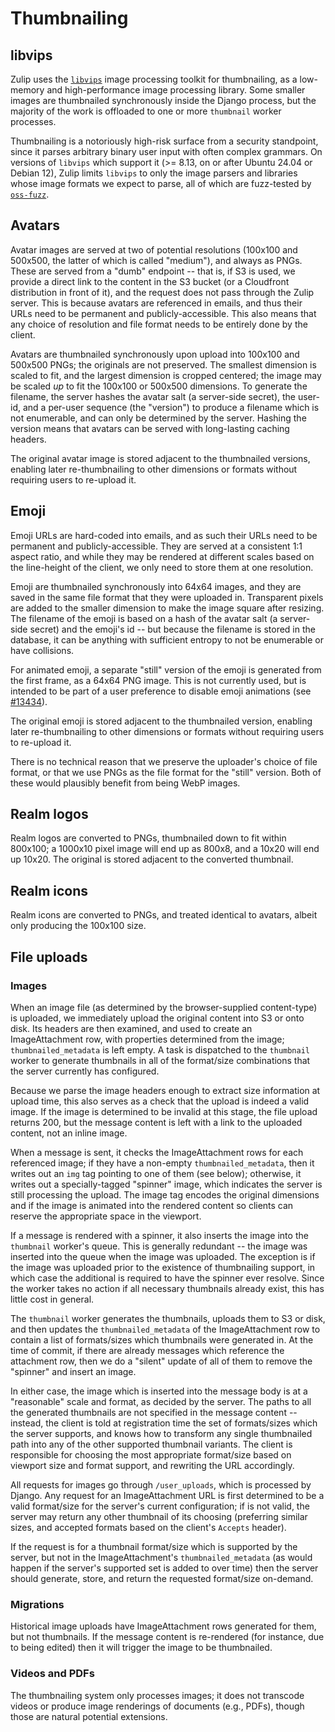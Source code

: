 # Thumbnailing

## libvips

Zulip uses the [`libvips`](https://www.libvips.org/) image processing toolkit
for thumbnailing, as a low-memory and high-performance image processing
library. Some smaller images are thumbnailed synchronously inside the Django
process, but the majority of the work is offloaded to one or more `thumbnail`
worker processes.

Thumbnailing is a notoriously high-risk surface from a security standpoint,
since it parses arbitrary binary user input with often complex grammars. On
versions of `libvips` which support it (>= 8.13, on or after Ubuntu 24.04 or
Debian 12), Zulip limits `libvips` to only the image parsers and libraries whose
image formats we expect to parse, all of which are fuzz-tested by
[`oss-fuzz`](https://google.github.io/oss-fuzz/).

## Avatars

Avatar images are served at two of potential resolutions (100x100 and 500x500,
the latter of which is called "medium"), and always as PNGs. These are served
from a "dumb" endpoint -- that is, if S3 is used, we provide a direct link to
the content in the S3 bucket (or a Cloudfront distribution in front of it), and
the request does not pass through the Zulip server. This is because avatars are
referenced in emails, and thus their URLs need to be permanent and
publicly-accessible. This also means that any choice of resolution and file
format needs to be entirely done by the client.

Avatars are thumbnailed synchronously upon upload into 100x100 and 500x500 PNGs;
the originals are not preserved. The smallest dimension is scaled to fit, and
the largest dimension is cropped centered; the image may be scaled _up_ to fit
the 100x100 or 500x500 dimensions. To generate the filename, the server hashes
the avatar salt (a server-side secret), the user-id, and a per-user sequence
(the "version") to produce a filename which is not enumerable, and can only be
determined by the server. Hashing the version means that avatars can be served
with long-lasting caching headers.

The original avatar image is stored adjacent to the thumbnailed versions,
enabling later re-thumbnailing to other dimensions or formats without requiring
users to re-upload it.

## Emoji

Emoji URLs are hard-coded into emails, and as such their URLs need to be
permanent and publicly-accessible. They are served at a consistent 1:1 aspect
ratio, and while they may be rendered at different scales based on the
line-height of the client, we only need to store them at one resolution.

Emoji are thumbnailed synchronously into 64x64 images, and they are saved in
the same file format that they were uploaded in. Transparent pixels are added
to the smaller dimension to make the image square after resizing. The filename
of the emoji is based on a hash of the avatar salt (a server-side secret) and
the emoji's id -- but because the filename is stored in the database, it can be
anything with sufficient entropy to not be enumerable or have collisions.

For animated emoji, a separate "still" version of the emoji is generated from
the first frame, as a 64x64 PNG image. This is not currently used, but is
intended to be part of a user preference to disable emoji animations (see
[#13434](https://github.com/zulip/zulip/issues/13434)).

The original emoji is stored adjacent to the thumbnailed version, enabling later
re-thumbnailing to other dimensions or formats without requiring users to
re-upload it.

There is no technical reason that we preserve the uploader's choice of file
format, or that we use PNGs as the file format for the "still" version. Both of
these would plausibly benefit from being WebP images.

## Realm logos

Realm logos are converted to PNGs, thumbnailed down to fit within 800x100; a
1000x10 pixel image will end up as 800x8, and a 10x20 will end up 10x20. The
original is stored adjacent to the converted thumbnail.

## Realm icons

Realm icons are converted to PNGs, and treated identical to avatars, albeit only
producing the 100x100 size.

## File uploads

### Images

When an image file (as determined by the browser-supplied content-type) is
uploaded, we immediately upload the original content into S3 or onto disk. Its
headers are then examined, and used to create an ImageAttachment row, with
properties determined from the image; `thumbnailed_metadata` is left empty. A
task is dispatched to the `thumbnail` worker to generate thumbnails in all of
the format/size combinations that the server currently has configured.

Because we parse the image headers enough to extract size information at upload
time, this also serves as a check that the upload is indeed a valid image. If
the image is determined to be invalid at this stage, the file upload returns
200, but the message content is left with a link to the uploaded content, not an
inline image.

When a message is sent, it checks the ImageAttachment rows for each referenced
image; if they have a non-empty `thumbnailed_metadata`, then it writes out an
`img` tag pointing to one of them (see below); otherwise, it writes out a
specially-tagged "spinner" image, which indicates the server is still processing
the upload. The image tag encodes the original dimensions and if the image is
animated into the rendered content so clients can reserve the appropriate space
in the viewport.

If a message is rendered with a spinner, it also inserts the image into the
`thumbnail` worker's queue. This is generally redundant -- the image was
inserted into the queue when the image was uploaded. The exception is if the
image was uploaded prior to the existence of thumbnailing support, in which case
the additional is required to have the spinner ever resolve. Since the worker
takes no action if all necessary thumbnails already exist, this has little cost
in general.

The `thumbnail` worker generates the thumbnails, uploads them to S3 or disk, and
then updates the `thumbnailed_metadata` of the ImageAttachment row to contain a
list of formats/sizes which thumbnails were generated in. At the time of commit,
if there are already messages which reference the attachment row, then we do a
"silent" update of all of them to remove the "spinner" and insert an image.

In either case, the image which is inserted into the message body is at a
"reasonable" scale and format, as decided by the server. The paths to all the
generated thumbnails are not specified in the message content -- instead, the
client is told at registration time the set of formats/sizes which the server
supports, and knows how to transform any single thumbnailed path into any of the
other supported thumbnail variants. The client is responsible for choosing the
most appropriate format/size based on viewport size and format support, and
rewriting the URL accordingly.

All requests for images go through `/user_uploads`, which is processed by
Django. Any request for an ImageAttachment URL is first determined to be a valid
format/size for the server's current configuration; if is not valid, the server
may return any other thumbnail of its choosing (preferring similar sizes, and
accepted formats based on the client's `Accepts` header).

If the request is for a thumbnail format/size which is supported by the server,
but not in the ImageAttachment's `thumbnailed_metadata` (as would happen if the
server's supported set is added to over time) then the server should generate,
store, and return the requested format/size on-demand.

### Migrations

Historical image uploads have ImageAttachment rows generated for them, but not
thumbnails. If the message content is re-rendered (for instance, due to being
edited) then it will trigger the image to be thumbnailed.

### Videos and PDFs

The thumbnailing system only processes images; it does not transcode videos or produce
image renderings of documents (e.g., PDFs), though those are natural potential
extensions.
